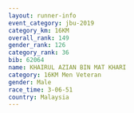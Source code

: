 ```yaml
---
layout: runner-info 
event_category: jbu-2019 
category_km: 16KM  
overall_rank: 149
gender_rank: 126
category_rank: 36
bib: 62064
name: KHAIRUL AZIAN BIN MAT KHARI
category: 16KM Men Veteran
gender: Male
race_time: 3-06-51
country: Malaysia
---
```

